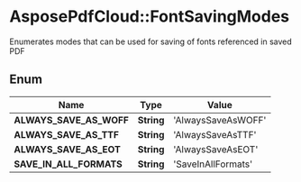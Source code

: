 # AsposePdfCloud::FontSavingModes
Enumerates modes that can be used for saving of fonts
referenced in saved PDF 
            

## Enum
Name | Type | Value
------------ | ------------- | -------------
**ALWAYS_SAVE_AS_WOFF** | **String** | 'AlwaysSaveAsWOFF'
**ALWAYS_SAVE_AS_TTF** | **String** | 'AlwaysSaveAsTTF'
**ALWAYS_SAVE_AS_EOT** | **String** | 'AlwaysSaveAsEOT'
**SAVE_IN_ALL_FORMATS** | **String** | 'SaveInAllFormats'



